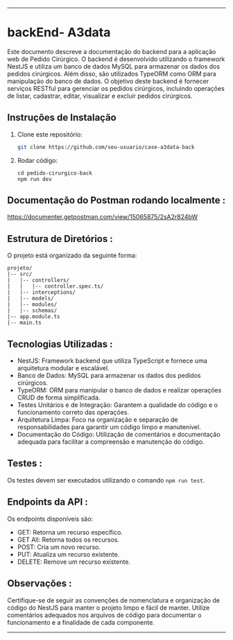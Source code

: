 
---

# backEnd- A3data

Este documento descreve a documentação do backend para a aplicação web de Pedido Cirúrgico. O backend é desenvolvido utilizando o framework NestJS e utiliza um banco de dados MySQL para armazenar os dados dos pedidos cirúrgicos. Além disso, são utilizados TypeORM como ORM para manipulação do banco de dados. O objetivo deste backend é fornecer serviços RESTful para gerenciar os pedidos cirúrgicos, incluindo operações de listar, cadastrar, editar, visualizar e excluir pedidos cirúrgicos.

## Instruções de Instalação

1. Clone este repositório:

   ```bash
   git clone https://github.com/seu-usuario/case-a3data-back
   ```
2. Rodar código:
    ```
   cd pedido-cirurgico-back
   npm run dev
   ```
    
## Documentação do Postman rodando localmente :
https://documenter.getpostman.com/view/15065875/2sA2r824bW


## Estrutura de Diretórios :

O projeto está organizado da seguinte forma:

```
projeto/
|-- src/
|   |-- controllers/
|   |   |-- controller.spec.ts/
|   |-- interceptions/
|   |-- models/
|   |-- modules/
|   |-- schemas/
|-- app.module.ts
|-- main.ts
```

## Tecnologias Utilizadas :

- NestJS: Framework backend que utiliza TypeScript e fornece uma arquitetura modular e escalável.
- Banco de Dados: MySQL  para armazenar os dados dos pedidos cirúrgicos.
- TypeORM: ORM para manipular o banco de dados e realizar operações CRUD de forma simplificada.
- Testes Unitários e de Integração: Garantem a qualidade do código e o funcionamento correto das operações.
- Arquitetura Limpa: Foco na organização e separação de responsabilidades para garantir um código limpo e manutenível.
- Documentação do Código: Utilização de comentários e documentação adequada para facilitar a compreensão e manutenção do código.

## Testes :
Os testes devem ser executados utilizando o comando `npm run test`.

## Endpoints da API :
Os endpoints disponíveis são:
- GET: Retorna um recurso específico.
- GET All: Retorna todos os recursos.
- POST: Cria um novo recurso.
- PUT: Atualiza um recurso existente.
- DELETE: Remove um recurso existente.

## Observações :
Certifique-se de seguir as convenções de nomenclatura e organização de código do NestJS para manter o projeto limpo e fácil de manter. Utilize comentários adequados nos arquivos de código para documentar o funcionamento e a finalidade de cada componente.





---
